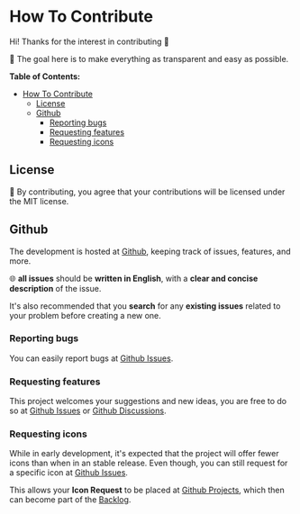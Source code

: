 # How To Contribute

Hi! Thanks for the interest in contributing 🤗

🎯 The goal here is to make everything as transparent and easy as possible.

**Table of Contents:**

- [How To Contribute](#how-to-contribute)
  - [License](#license)
  - [Github](#github)
    - [Reporting bugs](#reporting-bugs)
    - [Requesting features](#requesting-features)
    - [Requesting icons](#requesting-icons)

## License

🤝 By contributing, you agree that your contributions will be licensed under the MIT license.

## Github

The development is hosted at [Github](https://github.com/santosned/saga-icons), keeping track of issues, features, and more.

🌐 **all issues** should be **written in English**, with a **clear and concise description** of the issue.

It's also recommended that you **search** for any **existing issues** related to your problem before creating a new one.

### Reporting bugs

You can easily report bugs at [Github Issues](https://github.com/santosned/saga-icons/issues).

### Requesting features

This project welcomes your suggestions and new ideas, you are free to do so at [Github Issues](https://github.com/santosned/saga-icons/issues) or [Github Discussions](https://github.com/santosned/saga-icons/discussions).

### Requesting icons

While in early development, it's expected that the project will offer fewer icons than when in an stable release. Even though, you can still request for a specific icon at [Github Issues](https://github.com/santosned/saga-icons/issues).

This allows your **Icon Request** to be placed at [Github Projects](https://github.com/santosned/saga-icons/projects), which then can become part of the [Backlog](https://github.com/users/santosned/projects/1).
